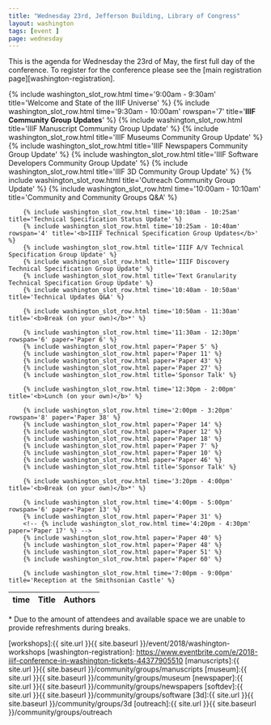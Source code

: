 ```yaml
---
title: "Wednesday 23rd, Jefferson Building, Library of Congress"
layout: washington
tags: [event ]
page: wednesday
---
```


This is the agenda for Wednesday the 23rd of May, the first full day of the conference. To register for the conference please see the [main registration page][washington-registration].

<table class="api-table">
  <thead>
    <tr>
      <th>time</th>
      <th>Title</th>
      <th>Authors</th>
    </tr>
  </thead>
  <tbody>
        <!-- {% include washington_slot_row.html time='? - ?' title='Possible Keynote - if confirmed this will affect the times below' %} -->
        {% include washington_slot_row.html time='9:00am - 9:30am' title='Welcome and State of the IIIF Universe' %}
        {% include washington_slot_row.html time='9:30am - 10:00am' rowspan='7' title='<b>IIIF Community Group Updates</b>' %}
        {% include washington_slot_row.html title='IIIF Manuscript Community Group Update' %}
        {% include washington_slot_row.html title='IIIF Museums Community Group Update' %}
        {% include washington_slot_row.html title='IIIF Newspapers Community Group Update' %}
        {% include washington_slot_row.html title='IIIF Software Developers Community Group Update' %}
        {% include washington_slot_row.html title='IIIF 3D Community Group Update' %}
        {% include washington_slot_row.html title='Outreach Community Group Update' %}
        {% include washington_slot_row.html time='10:00am - 10:10am' title='Community and Community Groups Q&A' %}

        {% include washington_slot_row.html time='10:10am - 10:25am' title='Technical Specification Status Update' %}
        {% include washington_slot_row.html time='10:25am - 10:40am' rowspan='4' title='<b>IIIF Technical Specification Group Updates</b>' %}
        {% include washington_slot_row.html title='IIIF A/V Technical Specification Group Update' %}
        {% include washington_slot_row.html title='IIIF Discovery Technical Specification Group Update' %}
        {% include washington_slot_row.html title='Text Granularity Technical Specification Group Update' %}
        {% include washington_slot_row.html time='10:40am - 10:50am' title='Technical Updates Q&A' %}

        {% include washington_slot_row.html time='10:50am - 11:30am' title='<b>Break (on your own)</b>*' %}

        {% include washington_slot_row.html time='11:30am - 12:30pm' rowspan='6' paper='Paper 6' %}
        {% include washington_slot_row.html paper='Paper 5' %}
        {% include washington_slot_row.html paper='Paper 11' %}
        {% include washington_slot_row.html paper='Paper 43' %}
        {% include washington_slot_row.html paper='Paper 27' %}
        {% include washington_slot_row.html title='Sponsor Talk' %}

        {% include washington_slot_row.html time='12:30pm - 2:00pm' title='<b>Lunch (on your own)</b>' %}

        {% include washington_slot_row.html time='2:00pm - 3:20pm' rowspan='8' paper='Paper 38' %}
        {% include washington_slot_row.html paper='Paper 14' %}
        {% include washington_slot_row.html paper='Paper 12' %}
        {% include washington_slot_row.html paper='Paper 18' %}
        {% include washington_slot_row.html paper='Paper 7' %}
        {% include washington_slot_row.html paper='Paper 10' %}
        {% include washington_slot_row.html paper='Paper 46' %}
        {% include washington_slot_row.html title='Sponsor Talk' %}

        {% include washington_slot_row.html time='3:20pm - 4:00pm' title='<b>Break (on your own)</b>*' %}

        {% include washington_slot_row.html time='4:00pm - 5:00pm' rowspan='6' paper='Paper 13' %}
        {% include washington_slot_row.html paper='Paper 31' %}
        <!-- {% include washington_slot_row.html time='4:20pm - 4:30pm' paper='Paper 17' %} -->
        {% include washington_slot_row.html paper='Paper 40' %}
        {% include washington_slot_row.html paper='Paper 48' %}
        {% include washington_slot_row.html paper='Paper 51' %}
        {% include washington_slot_row.html paper='Paper 60' %}

        {% include washington_slot_row.html time='7:00pm - 9:00pm' title='Reception at the Smithsonian Castle' %}
  </tbody>
</table>

\* Due to the amount of attendees and available space we are unable to provide refreshments during breaks.

[workshops]:{{ site.url }}{{ site.baseurl }}/event/2018/washington-workshops
[washington-registration]: https://www.eventbrite.com/e/2018-iiif-conference-in-washington-tickets-44377905510
[manuscripts]:{{ site.url }}{{ site.baseurl }}/community/groups/manuscripts
[museum]:{{ site.url }}{{ site.baseurl }}/community/groups/museum
[newspaper]:{{ site.url }}{{ site.baseurl }}/community/groups/newspapers
[softdev]:{{ site.url }}{{ site.baseurl }}/community/groups/software
[3d]:{{ site.url }}{{ site.baseurl }}/community/groups/3d
[outreach]:{{ site.url }}{{ site.baseurl }}/community/groups/outreach
